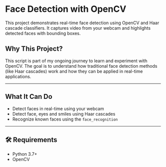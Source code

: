 # Face Detection with OpenCV

This project demonstrates real-time face detection using OpenCV and Haar cascade classifiers. It captures video from your webcam and highlights detected faces with bounding boxes.

## Why This Project?

This script is part of my ongoing journey to learn and experiment with OpenCV. The goal is to understand how traditional face detection methods (like Haar cascades) work and how they can be applied in real-time applications.

---

## What It Can Do

-  Detect faces in real-time using your webcam
-  Detect face, eyes and smiles using Haar cascades
-  Recognize known faces using the `face_recognition`

---

## 🛠 Requirements

- Python 3.7+
- OpenCV

